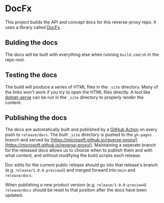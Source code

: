 # DocFx

This project builds the API and concept docs for this reverse-proxy repo. It uses a library called [DocFx](https://dotnet.github.io/docfx/tutorial/docfx_getting_started.html).

## Bulding the docs

The docs will be built with everything else when running `build.cmd/sh` in the repo root.

## Testing the docs

The build will produce a series of HTML files in the `_site` directory. Many of the links won't work if you try to open the HTML files directly. A tool like [dotnet-serve](https://github.com/natemcmaster/dotnet-serve) can be run in the `_site` directory to properly render the content.

## Publishing the docs

The docs are automatically built and published by a [GitHub Action](https://github.com/microsoft/reverse-proxy/blob/main/.github/workflows/docfx_build.yml) on every push to `release/docs`. The built `_site` directory is pushed to the `gh-pages` branch and served by [https://microsoft.github.io/reverse-proxy/](https://microsoft.github.io/reverse-proxy/). Maintaining a seperate branch for the released docs allows us to choose when to publish them and with what content, and without modifying the build scripts each release.

Doc edits for the current public release should go into that release's branch (e.g. `release/1.0.0-preview3`) and merged forward into `main` and `release/docs`.

When publishing a new product version (e.g. `release/1.0.0-preview4`) `release/docs` should be reset to that position after the docs have been updated.
